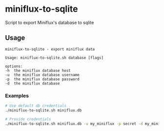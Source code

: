 # miniflux-to-sqlite
Script to export Miniflux's database to sqlite

## Usage

```
miniflux-to-sqlite - export miniflux data

Usage: miniflux-to-sqlite.sh database [flags]

options:
-h	the miniflux database host
-u	the miniflux database username
-p	the miniflux database password
-d	the miniflux database
```

### Examples

```sh
# Use default db credentials
./miniflux-to-sqlite.sh miniflux.db

# Provide credentials
./miniflux-to-sqlite.sh miniflux.db -u my_miniflux -p secret -d my_miniflux_db -h 127.0.0.1
```
